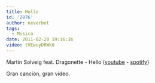 ```yaml
---
title: Hello
id: '2876'
author: neverbot
tags:
  - Música
date: 2011-02-20 19:16:36
video: tVEwuyDRWk8
---
```


Martin Solveig feat. Dragonette - Hello ([youtube](http://www.youtube.com/watch?v=tVEwuyDRWk8) - [spotify](http://open.spotify.com/track/3AN64Y5T8Bdg8LagYD0soT))

Gran canción, gran vídeo.